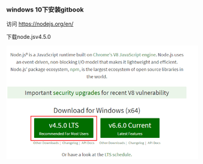 ### **windows 10下安装gitbook**

访问 [https:\/\/nodejs.org\/en\/](https://nodejs.org/en/)

下载node.jsv4.5.0

![](/assets/QQ截图20160920143514.png)



